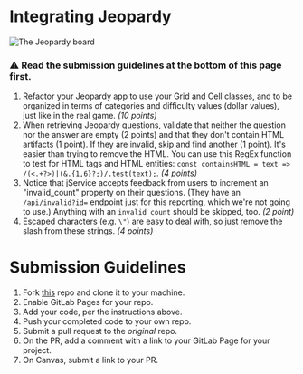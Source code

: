 # Integrating Jeopardy

![The Jeopardy board](https://upload.wikimedia.org/wikipedia/commons/d/d8/Jeopardy_game_board.png)

### :warning: Read the submission guidelines at the bottom of this page first.

1. Refactor your Jeopardy app to use your Grid and Cell classes, and to be organized in terms of categories and difficulty values (dollar values), just like in the real game. *(10 points)*
2. When retrieving Jeopardy questions, validate that neither the question nor the answer are empty (2 points) and that they don't contain HTML artifacts (1 point). If they are invalid, skip and find another (1 point). It's easier than trying to remove the HTML. You can use this RegEx function to test for HTML tags and HTML entities: `const containsHTML = text => /(<.+?>)|(&.{1,6}?;)/.test(text);`. *(4 points)*
3. Notice that jService accepts feedback from users to increment an "invalid_count" property on their questions. (They have an `/api/invalid?id=` endpoint just for this reporting, which we're not going to use.) Anything with an `invalid_count` should be skipped, too. *(2 point)*
4. Escaped characters (e.g. `\"`) are easy to deal with, so just remove the slash from these strings. *(4 points)*

# Submission Guidelines
1. Fork [this](https://gitlab.com/kenzie-academy/se/fe/intro-to-backend-from-the-perspective-of-the-frontend/s_integrating-jeopardy-and-instantanswers.git) repo and clone it to your machine.
2. Enable GitLab Pages for your repo.
3. Add your code, per the instructions above.
4. Push your completed code to your own repo.
5. Submit a pull request to the *original* repo.
6. On the PR, add a comment with a link to your GitLab Page for your project.
7. On Canvas, submit a link to your PR.

